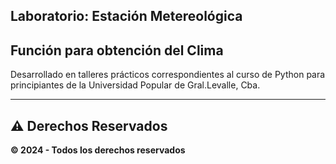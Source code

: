 ## Laboratorio: Estación Metereológica

## Función para obtención del Clima

Desarrollado en talleres prácticos correspondientes al curso de Python 
para principiantes de la Universidad Popular de Gral.Levalle, Cba.

---

## ⚠️ Derechos Reservados  
**© 2024 - Todos los derechos reservados**